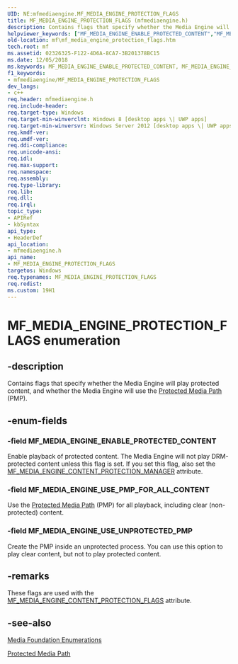 ```yaml
---
UID: NE:mfmediaengine.MF_MEDIA_ENGINE_PROTECTION_FLAGS
title: MF_MEDIA_ENGINE_PROTECTION_FLAGS (mfmediaengine.h)
description: Contains flags that specify whether the Media Engine will play protected content, and whether the Media Engine will use the Protected Media Path (PMP).
helpviewer_keywords: ["MF_MEDIA_ENGINE_ENABLE_PROTECTED_CONTENT","MF_MEDIA_ENGINE_PROTECTION_FLAGS","MF_MEDIA_ENGINE_PROTECTION_FLAGS enumeration [Media Foundation]","MF_MEDIA_ENGINE_USE_PMP_FOR_ALL_CONTENT","MF_MEDIA_ENGINE_USE_UNPROTECTED_PMP","mf.mf_media_engine_protection_flags","mfmediaengine/MF_MEDIA_ENGINE_ENABLE_PROTECTED_CONTENT","mfmediaengine/MF_MEDIA_ENGINE_PROTECTION_FLAGS","mfmediaengine/MF_MEDIA_ENGINE_USE_PMP_FOR_ALL_CONTENT","mfmediaengine/MF_MEDIA_ENGINE_USE_UNPROTECTED_PMP"]
old-location: mf\mf_media_engine_protection_flags.htm
tech.root: mf
ms.assetid: 02326325-F122-4D6A-8CA7-3B201378BC15
ms.date: 12/05/2018
ms.keywords: MF_MEDIA_ENGINE_ENABLE_PROTECTED_CONTENT, MF_MEDIA_ENGINE_PROTECTION_FLAGS, MF_MEDIA_ENGINE_PROTECTION_FLAGS enumeration [Media Foundation], MF_MEDIA_ENGINE_USE_PMP_FOR_ALL_CONTENT, MF_MEDIA_ENGINE_USE_UNPROTECTED_PMP, mf.mf_media_engine_protection_flags, mfmediaengine/MF_MEDIA_ENGINE_ENABLE_PROTECTED_CONTENT, mfmediaengine/MF_MEDIA_ENGINE_PROTECTION_FLAGS, mfmediaengine/MF_MEDIA_ENGINE_USE_PMP_FOR_ALL_CONTENT, mfmediaengine/MF_MEDIA_ENGINE_USE_UNPROTECTED_PMP
f1_keywords:
- mfmediaengine/MF_MEDIA_ENGINE_PROTECTION_FLAGS
dev_langs:
- c++
req.header: mfmediaengine.h
req.include-header: 
req.target-type: Windows
req.target-min-winverclnt: Windows 8 [desktop apps \| UWP apps]
req.target-min-winversvr: Windows Server 2012 [desktop apps \| UWP apps]
req.kmdf-ver: 
req.umdf-ver: 
req.ddi-compliance: 
req.unicode-ansi: 
req.idl: 
req.max-support: 
req.namespace: 
req.assembly: 
req.type-library: 
req.lib: 
req.dll: 
req.irql: 
topic_type:
- APIRef
- kbSyntax
api_type:
- HeaderDef
api_location:
- mfmediaengine.h
api_name:
- MF_MEDIA_ENGINE_PROTECTION_FLAGS
targetos: Windows
req.typenames: MF_MEDIA_ENGINE_PROTECTION_FLAGS
req.redist: 
ms.custom: 19H1
---
```


# MF_MEDIA_ENGINE_PROTECTION_FLAGS enumeration


## -description


Contains flags that specify whether the Media Engine will play protected content, and whether the Media Engine will use the <a href="https://docs.microsoft.com/windows/desktop/medfound/protected-media-path">Protected Media Path</a> (PMP).


## -enum-fields




### -field MF_MEDIA_ENGINE_ENABLE_PROTECTED_CONTENT

Enable playback of protected content. The Media Engine will not play DRM-protected content unless this flag is set. If you set this flag, also set the <a href="https://docs.microsoft.com/windows/desktop/medfound/mf-media-engine-content-protection-manager">MF_MEDIA_ENGINE_CONTENT_PROTECTION_MANAGER</a> attribute.


### -field MF_MEDIA_ENGINE_USE_PMP_FOR_ALL_CONTENT

Use the <a href="https://docs.microsoft.com/windows/desktop/medfound/protected-media-path">Protected Media Path</a> (PMP) for all playback, including clear (non-protected) content.


### -field MF_MEDIA_ENGINE_USE_UNPROTECTED_PMP

Create the PMP inside an unprotected process. You can use this option to play clear content, but not to play protected content.


## -remarks



These flags are used with the <a href="https://docs.microsoft.com/windows/desktop/medfound/mf-media-engine-content-protection-flags">MF_MEDIA_ENGINE_CONTENT_PROTECTION_FLAGS</a> attribute.




## -see-also




<a href="https://docs.microsoft.com/windows/desktop/medfound/media-foundation-enumerations">Media Foundation Enumerations</a>



<a href="https://docs.microsoft.com/windows/desktop/medfound/protected-media-path">Protected Media Path</a>
 

 

